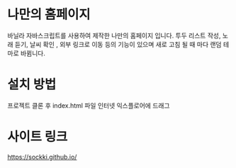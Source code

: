# 나만의 홈페이지
바닐라 자바스크립트를 사용하여 제작한 나만의 홈페이지 입니다.
투두 리스트 작성, 노래 듣기, 날씨 확인 , 외부 링크로 이동 등의 기능이 있으며 새로 고침 될 때 마다 랜덤 테마로 바뀜니다.
                
# 설치 방법
프로젝트 클론 후 index.html 파일 인터넷 익스플로어에 드래그

# 사이트 링크
<https://sockki.github.io/>

